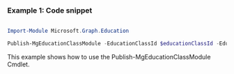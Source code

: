### Example 1: Code snippet

```powershell

Import-Module Microsoft.Graph.Education

Publish-MgEducationClassModule -EducationClassId $educationClassId -EducationModuleId $educationModuleId

```
This example shows how to use the Publish-MgEducationClassModule Cmdlet.

